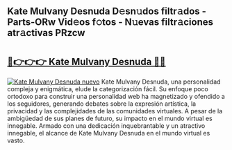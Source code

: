 ## Kate Mulvany Desnuda D𝚎sn𝚞dos filtr𝚊dos - Parts-ORw Vid𝚎os f𝚘tos - N𝚞evas filtr𝚊ciones atr𝚊ctivas PRzcw

# <h2><a href="http://mb5ciga.tromn.icu/?c=Kate+Mulvany+Desnuda">🔗👉👉👉 Kate Mulvany Desnuda 🔗🔗</a></h2>

[![Kate Mulvany Desnuda nuevo](https://i.imgur.com/pEAQMta.gif)](http://mb5ciga.tromn.icu/?c=Kate+Mulvany+Desnuda)
Kate Mulvany Desnuda, una personalidad compleja y enigmática, elude la categorización fácil. Su enfoque poco ortodoxo para construir una personalidad web ha magnetizado y ofendido a los seguidores, generando debates sobre la expresión artística, la privacidad y las complejidades de las comunidades virtuales. A pesar de la ambigüedad de sus planes de futuro, su impacto en el mundo virtual es innegable. Armado con una dedicación inquebrantable y un atractivo innegable, el alcance de Kate Mulvany Desnuda en el mundo virtual es vasto.
